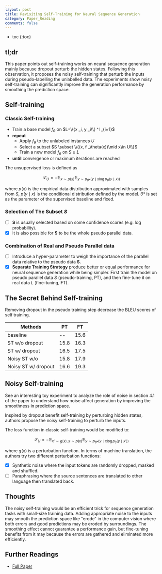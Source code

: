 ```yaml
---
layout: post
title: Revisiting Self-Training for Neural Sequence Generation
category: Paper_Reading
comments: false
---
```


- toc
{:toc}

## tl;dr

This paper points out self-training works on neural sequence generation mainly because dropout perturb the hidden states. Following this observation, it proposes the noisy self-training that perturb the inputs during pseudo-labelling the unlabelled data. The experiments show noisy self-training can significantly improve the generation performance by smoothing the prediction space.

## Self-training

### Classic Self-training

- Train a base model $f _\theta$ on $L=\\{x _i, y _i\\} ^l _{i=1}$
- **repeat**
  - Apply $f _\theta$ to the unlabeled instances $U$
  - Select a subset $S \subset \\{(x, f _\theta(x))\mid x\in U\\}$
  - Train a new model $f _\theta$ on $S \cup L$
- **until** convergence or maximum iterations are reached

The unsupervised loss is defined as

$$\mathcal{L} _U = -\mathbb{E} _{x \sim p(x)} \mathbb{E} _{y \sim p _{\theta *} (y\mid x \log p _\theta (y\mid x))}$$

where $p(x)$ is the empirical data distribution approximated with samples from $S$, $p(y\mid x)$ is the conditional distribution defined by the model. $\theta *$ is set as the parameter of the supervised baseline and fixed.

### Selection of The Subset $S$

- [ ] **S** is usually selected based on some confidence scores (e.g. log probability).
- [x] It is also possible for **S** to be the whole pseudo parallel data.

### Combination of Real and Pseudo Parallel data
- [ ] Introduce a hyper-parameter to weigh the importance of the parallel data relative to the pseudo data **S**.
- [x] **Separate Training Strategy** produce better or equal performance for neural sequence generation while being simpler. First train the model on pseudo parallel data $S$ (pseudo-training, PT), and then fine-tune it on real data $L$ (fine-tuning, FT).

## The Secret Behind Self-training

Removing dropout in the pseudo training step decrease the BLEU scores of self training.

Methods             | PT   | FT
--                  | --   | --
baseline            | --   | 15.6
ST w/o dropout      | 15.8 | 16.3
ST w/ dropout       | 16.5 | 17.5
Noisy ST w/o        | 15.8 | 17.9
Noisy ST w/ dropout | 16.6 | 19.3

## Noisy Self-training

See an interesting toy experiment to analyze the role of noise in section 4.1 of the paper to understand how noise affect generation by improving the smoothness in prediction space.

Inspired by dropout benefit self-training by perturbing hidden states, authors propose the noisy self-training to perturb the inputs.

The loss function in classic self-training would be modified to:

$$\mathcal{L} _U = -\mathbb{E} _{x' \sim g(x), x \sim p(x)} \mathbb{E} _{y \sim p _{\theta *} (y\mid x \log p _\theta (y\mid x'))}$$

where $g(x)$ is a perturbation function. In terms of machine translation, the authors try two different perturbation functions:

- [x] Synthetic noise where the input tokens are randomly dropped, masked and shuffled.
- [ ] Paraphrasing where the source sentences are translated to other language then translated back.

## Thoughts

The noisy self-training would be an efficient trick for sequence generation tasks with small-size training data. Adding appropriate noise to the inputs may smooth the prediction space like "erode" in the computer vision where both errors and good predictions may be eroded by surroundings. The smoothing effect cannot guarantee a performance gain, but fine-tuning benefits from it may because the errors are gathered and eliminated more efficiently.

## Further Readings

- [Full Paper](https://openreview.net/forum?id=SJgdnAVKDH)
